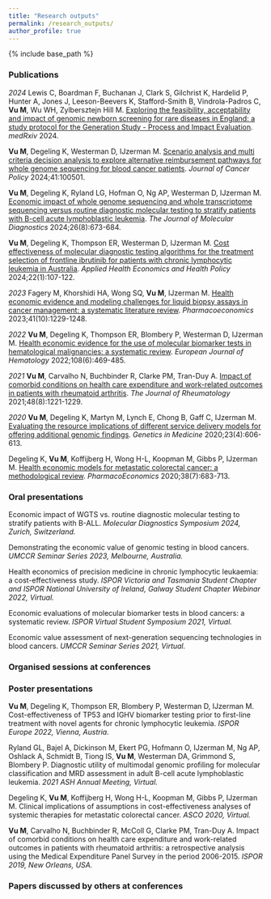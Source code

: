 ```yaml
---
title: "Research outputs"
permalink: /research_outputs/
author_profile: true
---
```


{% include base_path %}


<H3>Publications</H3>

<i>2024</i>
Lewis C, Boardman F, Buchanan J, Clark S, Gilchrist K, Hardelid P, Hunter A, Jones J, Leeson-Beevers K, Stafford-Smith B, Vindrola-Padros C, <b>Vu M</b>,  Wu WH, Zylbersztejn Hill M. <a href="https://www.medrxiv.org/content/10.1101/2024.05.14.24307295v1">Exploring the feasibility, acceptability and impact of genomic newborn screening for rare diseases in England: a study protocol for the Generation Study - Process and Impact Evaluation</a>. <i>medRxiv</i> 2024.

<b>Vu M</b>, Degeling K, Westerman D, IJzerman M. <a href="https://doi.org/10.1016/j.jcpo.2024.100501">Scenario analysis and multi criteria decision analysis to explore alternative reimbursement pathways for whole genome sequencing for blood cancer patients</a>. <i>Journal of Cancer Policy</i> 2024;41:100501.	

<b>Vu M</b>, Degeling K, Ryland LG, Hofman O, Ng AP, Westerman D, IJzerman M. <a href="https://doi.org/10.1016/j.jmoldx.2024.04.006">Economic impact of whole genome sequencing and whole transcriptome sequencing versus routine diagnostic molecular testing to stratify patients with B-cell acute lymphoblastic leukemia</a>. <i>The Journal of Molecular Diagnostics</i> 2024;26(8):673-684.

<b>Vu M</b>, Degeling K, Thompson ER, Westerman D, IJzerman M. <a href="https://doi.org/10.1007/s40258-023-00826-4">Cost effectiveness of molecular diagnostic testing algorithms for the treatment selection of frontline ibrutinib for patients with chronic lymphocytic leukemia in Australia</a>. <i>Applied Health Economics and Health Policy</i> 2024;22(1):107-122.

<i>2023</i>
Fagery M, Khorshidi HA, Wong SQ, <b>Vu M</b>, IJzerman M. <a href="https://doi.org/10.1007/s40273-023-01292-5">Health economic evidence and modeling challenges for liquid biopsy assays in cancer management: a systematic literature review</a>. <i>Pharmacoeconomics</i> 2023;41(10):1229-1248.

<i>2022</i>
<b>Vu M</b>, Degeling K, Thompson ER, Blombery P, Westerman D, IJzerman M. <a href="https://doi.org/10.1111/ejh.13755">Health economic evidence for the use of molecular biomarker tests in hematological malignancies: a systematic review</a>. <i>European Journal of Hematology</i> 2022;108(6):469-485.

<i>2021</i>
<b>Vu M</b>, Carvalho N, Buchbinder R, Clarke PM, Tran-Duy A. <a href="https://doi.org/10.3899/jrheum.200231">Impact of comorbid conditions on health care expenditure and work-related outcomes in patients with rheumatoid arthritis</a>. <i>The Journal of Rheumatology</i> 2021;48(8):1221-1229.

<i>2020</i>
<b>Vu M</b>, Degeling K, Martyn M, Lynch E, Chong B, Gaff C, IJzerman M. <a href="https://doi.org/10.1038/s41436-020-01030-8">Evaluating the resource implications of different service delivery models for offering additional genomic findings</a>. <i> Genetics in Medicine </i> 2020;23(4):606-613.

Degeling K, <b>Vu M</b>, Koffijberg H, Wong H-L, Koopman M, Gibbs P, IJzerman M. <a href="https://doi.org/10.1007/s40273-020-00908-4.">Health economic models for metastatic colorectal cancer: a methodological review</a>. <i>PharmacoEconomics</i> 2020;38(7):683-713.

<H3>Oral presentations</H3>

Economic impact of WGTS vs. routine diagnostic molecular testing to stratify patients with B-ALL. 
<i>Molecular Diagnostics Symposium 2024, Zurich, Switzerland.</i>

Demonstrating the economic value of genomic testing in blood cancers. 
<i>UMCCR Seminar Series 2023, Melbourne, Australia.</i>   

Health economics of precision medicine in chronic lymphocytic leukaemia: a cost-effectiveness study. 
<i>ISPOR Victoria and Tasmania Student Chapter and ISPOR National University of Ireland, Galway Student Chapter Webinar 2022, Virtual.</i>

Economic evaluations of molecular biomarker tests in blood cancers: a systematic review. 
<i>ISPOR Virtual Student Symposium 2021, Virtual.</i>

Economic value assessment of next-generation sequencing technologies in blood cancers. 
<i>UMCCR Seminar Series 2021, Virtual.</i>  

<H3>Organised sessions at conferences</H3>

<H3>Poster presentations</H3>

<b>Vu M</b>, Degeling K, Thompson ER, Blombery P, Westerman D, IJzerman M. Cost-effectiveness of TP53 and IGHV biomarker testing prior to first-line treatment with novel agents for chronic lymphocytic leukemia. <i>ISPOR Europe 2022, Vienna, Austria.</i>

Ryland GL, Bajel A, Dickinson M, Ekert PG, Hofmann O, IJzerman M, Ng AP, Oshlack A, Schmidt B, Tiong IS, <b>Vu M</b>, Westerman DA, Grimmond S, Blombery P. Diagnostic utility of multimodal genomic profiling for molecular classification and MRD assessment in adult B-cell acute lymphoblastic leukemia. <i>2021 ASH Annual Meeting, Virtual.</i>

Degeling K, <b>Vu M</b>, Koffijberg H, Wong H-L, Koopman M, Gibbs P, IJzerman M. Clinical implications of assumptions in cost-effectiveness analyses of systemic therapies for metastatic colorectal cancer. <i>ASCO 2020, Virtual.</i>

<b>Vu M</b>, Carvalho N, Buchbinder R, McColl G, Clarke PM, Tran-Duy A. Impact of comorbid conditions on health care expenditure and work-related outcomes in patients with rheumatoid arthritis: a retrospective analysis using the Medical Expenditure Panel Survey in the period 2006-2015. <i>ISPOR 2019, New Orleans, USA.</i>

<H3>Papers discussed by others at conferences</H3>


